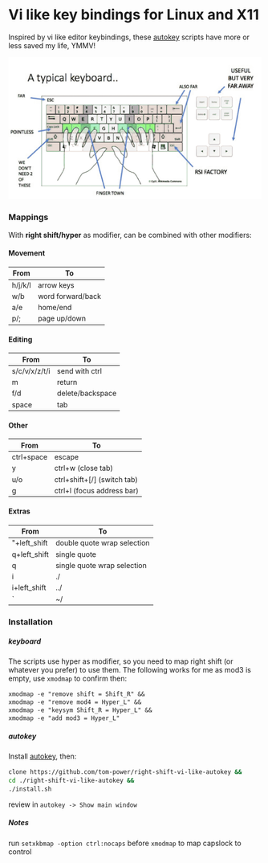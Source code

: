 # Vi like key bindings for Linux and X11

Inspired by vi like editor keybindings, these [autokey](https://github.com/autokey/autokey) scripts have more or less saved my life, YMMV!

![demo](https://github.com/tom-power/right-shift-vi-like-autokey/blob/main/assets/demo.gif)

### Mappings

With **right shift/hyper** as modifier, can be combined with other modifiers:

#### Movement

| From    | To                |
| ------- | ----------------- |
| h/j/k/l | arrow keys        |
| w/b     | word forward/back |
| a/e     | home/end          |
| p/;     | page up/down      |

#### Editing

| From          | To               |
| ------------- | ---------------- |
| s/c/v/x/z/t/i | send with ctrl   |
| m             | return           |
| f/d           | delete/backspace |
| space         | tab              |

#### Other

| From       | To                           |
| ---------- | ---------------------------- |
| ctrl+space | escape                       |
| y          | ctrl+w (close tab)           |
| u/o        | ctrl+shift+\[/] (switch tab) |
| g          | ctrl+l (focus address bar)   |

#### Extras

| From          | To                          |
| ------------- | --------------------------- |
| \"+left_shift | double quote wrap selection |
| q+left_shift  | single quote                |
| q             | single quote wrap selection |
| i             | ./                          |
| i+left_shift  | ../                         |
| \`            | ~/                          |

### Installation

##### keyboard

The scripts use hyper as modifier, so you need to map right shift (or whatever you prefer) to use them. The following works for me as mod3 is empty, use `xmodmap` to confirm then:

```shell
xmodmap -e "remove shift = Shift_R" &&
xmodmap -e "remove mod4 = Hyper_L" &&
xmodmap -e "keysym Shift_R = Hyper_L" &&
xmodmap -e "add mod3 = Hyper_L"
```

##### autokey

Install [autokey](https://github.com/autokey/autokey), then:

```bash
clone https://github.com/tom-power/right-shift-vi-like-autokey &&
cd ./right-shift-vi-like-autokey &&
./install.sh
```

review in `autokey -> Show main window`

##### Notes

run `setxkbmap -option ctrl:nocaps` before `xmodmap` to map capslock to control
